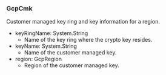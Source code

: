 ### GcpCmk
Customer managed key ring and key information for a region.

- keyRingName: System.String
  - Name of the key ring where the crypto key resides.
- keyName: System.String
  - Name of the customer managed key.
- region: GcpRegion
  - Region of the customer managed key.
